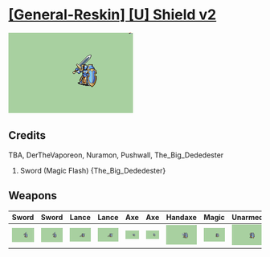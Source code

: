 # [\[General-Reskin\] \[U\] Shield v2](./)

<img src="./1.%20Sword/Sword_000.png" alt="[General-Reskin] [U] Shield v2 standing" />

## Credits

TBA, DerTheVaporeon, Nuramon, Pushwall, The_Big_Dededester

1. Sword (Magic Flash) {The_Big_Dededester}

## Weapons


|Sword |Sword |Lance |Lance |Axe |Axe |Handaxe |Magic |Unarmed |
|  :---: | :---: | :---: | :---: | :---: | :---: | :---: | :---: | :---: |
| <img alt="Sword animation" src="./1.%20Sword/Sword.gif" /> | <img alt="Sword animation" src="./1.%20Sword%20(Magic%20Flash)/Sword.gif" /> | <img alt="Lance animation" src="./2.%20Lance/Lance.gif" /> | <img alt="Lance animation" src="./2.%20Lance%20(Chainless)%20%7BPushwall%7D/Lance.gif" /> | <img alt="Axe animation" src="./3.%20Axe%20(Chain)/Axe.gif" /> | <img alt="Axe animation" src="./3.%20Axe%20(Swing)/Axe.gif" /> | <img alt="Handaxe animation" src="./4.%20Handaxe/Handaxe.gif" /> | <img alt="Magic animation" src="./6.%20Magic%20%7BDerTheVaporeon%7D/Magic.gif" /> | <img alt="Unarmed animation" src="./8.%20Unarmed/Unarmed.gif" /> |
